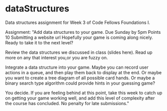 dataStructures
==============

Data structures assignment for Week 3 of Code Fellows Foundations I.

Assignment:
"Add data structures to your game.
Due Sunday by 5pm  Points 10  Submitting a website url
Hopefully your game is coming along nicely. Ready to take it to the next level?

Review the data structures we discussed in class (slides here). Read up more on
any that interest you,or you are fuzzy on.

Integrate a data structure into your game. Maybe you can record user actions in
a queue, and then play them back to display at the end. Or maybe you want to
create a tree diagram of all possible card hands. Or maybe a binary search type
algorithm could provide hints in your guessing game?

You decide. If you are feeling behind at this point, take this week to catch up
on getting your game working well, and add this level of complexity after the
course has concluded. No penalty for late submissions."
